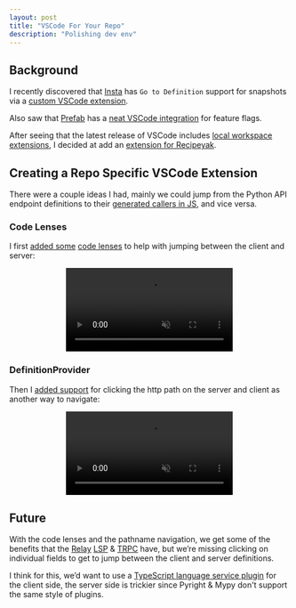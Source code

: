 ```yaml
---
layout: post
title: "VSCode For Your Repo"
description: "Polishing dev env"
---
```


## Background

I recently discovered that [Insta](https://github.com/mitsuhiko/insta) has `Go to Definition` support for snapshots via a [custom VSCode extension](https://github.com/mitsuhiko/insta/tree/7e9998d5a56bae039cd4bca5fa737d6324a2a142/vscode-insta).

Also saw that [Prefab](https://prefab.cloud/features/developer-tools) has a [neat VSCode integration](https://prefab.cloud/features/developer-tools/) for feature flags.

After seeing that the latest release of VSCode includes [local workspace extensions](https://code.visualstudio.com/updates/v1_89#_local-workspace-extensions), I decided at add an [extension for Recipeyak](https://github.com/recipeyak/recipeyak/tree/6e6a3d39d73692937592df8b087637f50826e983/.vscode/extensions/recipeyak-dev).

## Creating a Repo Specific VSCode Extension

There were a couple ideas I had, mainly we could jump from the Python API endpoint definitions to their [generated callers in JS](https://steve.dignam.xyz/2024/02/11/openapi-and-codegen-for-django/), and vice versa.

### Code Lenses

I first [added some](https://github.com/recipeyak/recipeyak/pull/1458) [code lenses](https://code.visualstudio.com/api/references/vscode-api#CodeLens) to help with jumping between the client and server:

<video src="/assets/vscode-codelens.mp4" playsinline muted loop controls style="display: block; margin-left: auto; margin-right: auto; max-height: 500px; max-width: 100%"></video>

### DefinitionProvider

Then I [added support](https://github.com/recipeyak/recipeyak/pull/1477) for clicking the http path on the server and client as another way to navigate:

<video src="/assets/vscode-go-to-def.mp4" playsinline muted loop controls style="display: block; margin-left: auto; margin-right: auto; max-height: 500px; max-width: 100%"></video>

## Future

With the code lenses and the pathname navigation, we get some of the benefits that the [Relay](https://github.com/facebook/relay/pull/4434) [LSP](https://www.threads.net/@captbaritone/post/C2P7OsrOIep) & [TRPC](https://trpc.io) have, but we’re missing clicking on individual fields to get to jump between the client and server definitions.

I think for this, we’d want to use a [TypeScript language service plugin](https://github.com/microsoft/TypeScript/wiki/Writing-a-Language-Service-Plugin) for the client side, the server side is trickier since Pyright & Mypy don't support the same style of plugins.
